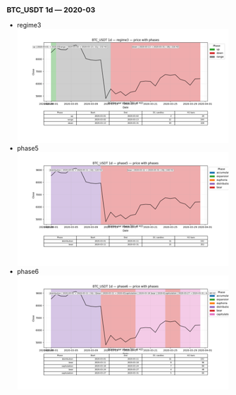 ### BTC_USDT 1d — 2020-03

- regime3
![BTC_USDT_1d_regime3_2020-03_phase_price.png](outputs/fourier/phase_monthly/BTC_USDT/1d/2020/2020-03/BTC_USDT_1d_regime3_2020-03_phase_price.png)
- phase5
![BTC_USDT_1d_phase5_2020-03_phase_price.png](outputs/fourier/phase_monthly/BTC_USDT/1d/2020/2020-03/BTC_USDT_1d_phase5_2020-03_phase_price.png)
- phase6
![BTC_USDT_1d_phase6_2020-03_phase_price.png](outputs/fourier/phase_monthly/BTC_USDT/1d/2020/2020-03/BTC_USDT_1d_phase6_2020-03_phase_price.png)